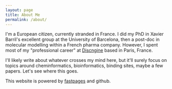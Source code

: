 ```yaml
---
layout: page
title: About Me
permalink: /about/
---
```


I'm a European citizen, currently stranded in France. I did my PhD in Xavier Barril's excellent group at the University of Barcelona, then a post-doc in molecular modelling within a French pharma company. However, I spent most of my "professional career" at [Discngine](https://www.discngine.com) based in Paris, France. 

I'll likely write about whatever crosses my mind here, but it'll surely focus on topics around cheminformatics, bioinformatics, binding sites, maybe a few papers. Let's see where this goes.

This website is powered by [fastpages](https://github.com/fastai/fastpages) and github.


